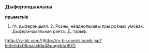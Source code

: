 ### Дыферэнцыяльны
**прыметнік**

1. гл. дыферэнцыял. 2. Розны, неаднолькавы пры розных умовах. Дыферэнцыяльная рэнта. Д. тарыф.

<a rel="author">[http://rv-blr.com/](http://rv-blr.com/slounik.jsp?letterId=0&maskId=0&pageId=907)</a>
